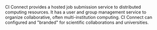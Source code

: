 CI Connect provides a hosted job submission service to distributed computing resources.  It has a user and group management service to organize collaborative, often multi-institution computing. CI Connect can configured and "branded" for scientific collaborations and universities. 
